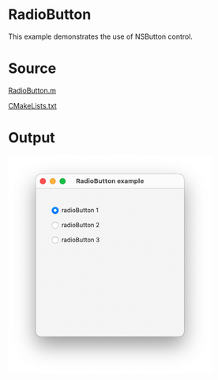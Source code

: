 # RadioButton

This example demonstrates the use of NSButton control.

# Source

[RadioButton.m](./RadioButton.m)

[CMakeLists.txt](./CMakeLists.txt)

# Output

![Screenshot](../../../docs/Pictures/RadioButton.png)
